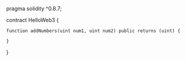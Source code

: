 pragma solidity ^0.8.7;

contract HelloWeb3 {

    function addNumbers(uint num1, uint num2) public returns (uint) {

    }

}

